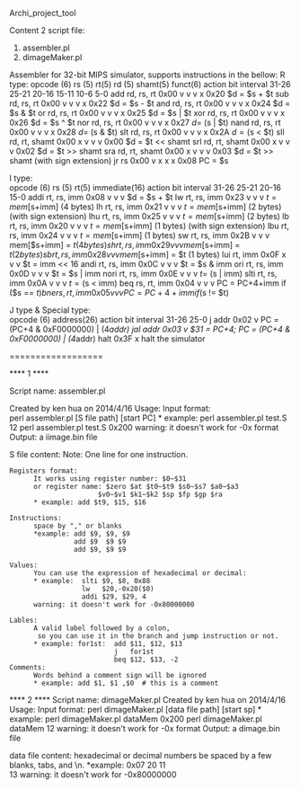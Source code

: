 Archi_project_tool 

Content 2 script file: 
1. assembler.pl 
2. dimageMaker.pl 

Assembler for 32-bit MIPS simulator, supports instructions in the bellow: 
  R type: 
                      opcode (6)  rs (5)  rt(5)   rd (5)  shamt(5)  funct(6)  action 
  bit interval        31-26       25-21   20-16   15-11   10-6      5-0 
  add rd, rs, rt      0x00        v       v       v       x         0x20      $d = $s + $t 
  sub rd, rs, rt      0x00        v       v       v       x         0x22      $d = $s - $t 
  and rd, rs, rt      0x00        v       v       v       x         0x24      $d = $s & $t 
  or  rd, rs, rt      0x00        v       v       v       x         0x25      $d = $s | $t 
  xor rd, rs, rt      0x00        v       v       v       x         0x26      $d = $s ^ $t 
  nor rd, rs, rt      0x00        v       v       v       x         0x27      $d = ~($s | $t) 
  nand  rd, rs, rt    0x00        v       v       v       x         0x28      $d = ~($s & $t) 
  slt rd, rs, rt      0x00        v       v       v       x         0x2A      $d = ($s < $t) 
  sll rd, rt, shamt   0x00        x       v       v       v         0x00      $d = $t << shamt 
  srl rd, rt, shamt   0x00        x       v       v       v         0x02      $d = $t >> shamt 
  sra rd, rt, shamt   0x00        x       v       v       v         0x03      $d = $t >> shamt (with sign extension) 
  jr  rs              0x00        v       x       x       x         0x08      PC = $s 
 
  I type:  
                      opcode (6)  rs (5)  rt(5)   immediate(16)   action 
  bit interval        31-26       25-21   20-16   15-0 
  addi rt, rs, imm    0x08        v       v       v               $d = $s + $t 
  lw  rt, rs, imm     0x23        v       v       v               $t = mem[$s+imm] (4 bytes) 
  lh  rt, rs, imm     0x21        v       v       v               $t = mem[$s+imm] (2 bytes) (with sign extension) 
  lhu rt, rs, imm     0x25        v       v       v               $t = mem[$s+imm] (2 bytes) 
  lb  rt, rs, imm     0x20        v       v       v               $t = mem[$s+imm] (1 bytes) (with sign extension) 
  lbu rt, rs, imm     0x24        v       v       v               $t = mem[$s+imm] (1 bytes) 
  sw  rt, rs, imm     0x2B        v       v       v               mem[$s+imm] = $t (4 bytes) 
  sh  rt, rs, imm     0x29        v       v       v               mem[$s+imm] = $t (2 bytes) 
  sb  rt, rs, imm     0x28        v       v       v               mem[$s+imm] = $t (1 bytes) 
  lui rt, imm         0x0F        x       v       v               $t = imm << 16 
  andi  rt, rs, imm   0x0C        v       v       v               $t = $s & imm 
  ori rt, rs, imm     0x0D        v       v       v               $t = $s | imm 
  nori  rt, rs, imm   0x0E        v       v       v               $t = ~($s | imm) 
  slti  rt, rs, imm   0x0A        v       v       v               $t = ($s < imm) 
  beq rs, rt, imm     0x04        v       v       v               PC = PC+4+imm if ($s == $t) 
  bne rs, rt, imm     0x05        v       v       v               PC = PC+4+imm if ($s != $t) 
   
  J type & Special type:  
                      opcode (6)  address(26)     action 
  bit interval        31-26       25-0 
  j addr              0x02        v               PC = (PC+4 & 0xF0000000) | (4*addr) 
  jal addr            0x03        v               $31 = PC+4; PC = (PC+4 & 0xF0000000) | (4*addr) 
  halt                0x3F        x               halt the simulator 
   
 
================== 
  
****  1  **** 
 
Script name: assembler.pl 
  
  Created by ken hua on 2014/4/16 
  Usage: 
    Input format:  
      perl assembler.pl [S file path] [start PC] 
      * example:  perl assembler.pl test.S 12 
                  perl assembler.pl test.S 0x200 
      warning: it doesn't work for -0x format 
    Output: a iimage.bin file 
      
  S file content: 
    Note: One line for one instruction. 
 
    Registers format: 
          It works using register number: $0~$31 
          or register name: $zero $at $t0~$t9 $s0~$s7 $a0~$a3 
                          $v0~$v1 $k1~$k2 $sp $fp $gp $ra 
          * example: add $t9, $15, $16 
 
    Instructions: 
          space by "," or blanks 
          *example: add $9, $9, $9 
                    add $9  $9 $9 
                    add $9, $9 $9 
 
    Values:
          You can use the expression of hexadecimal or decimal: 
          * example:  slti $9, $8, 0x88 
                      lw   $20,-0x20($0) 
                      addi $29, $29, 4 
          warning: it doesn't work for -0x80000000 
 
    Lables: 
          A valid label followed by a colon, 
           so you can use it in the branch and jump instruction or not. 
          * example: for1st:  add $11, $12, $13 
                              j   for1st 
                              beq $12, $13, -2 
    Comments: 
          Words behind a comment sign will be ignored 
          * example: add $1, $1 ,$0  # this is a comment 
  
****  2  **** 
Script name: dimageMaker.pl 
 Created by ken hua on 2014/4/16 
 Usage: 
     Input format:
         perl dimageMaker.pl [data file path] [start sp] 
         * example: perl dimageMaker.pl dataMem 0x200 
                    perl dimageMaker.pl dataMem 12 
         warning: it doesn't work for -0x format 
     Output: a dimage.bin file 
 
 data file content: 
     hexadecimal or decimal numbers be spaced by a few blanks, tabs, and \n. 
     *example: 0x07        20 11       
               13 
     warning: it doesn't work for -0x80000000 
 
